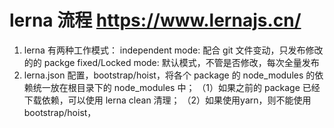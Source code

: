 # lerna 流程 https://www.lernajs.cn/

1. lerna 有两种工作模式：
   independent mode: 配合 git 文件变动，只发布修改的的 packge
   fixed/Locked mode: 默认模式，不管是否修改，每次全量发布
2. lerna.json 配置，bootstrap/hoist，将各个 package 的 node_modules 的依赖统一放在根目录下的 node_modules 中；
   （1）如果之前的 package 已经下载依赖，可以使用 lerna clean 清理；
   （2）如果使用yarn，则不能使用bootstrap/hoist，
